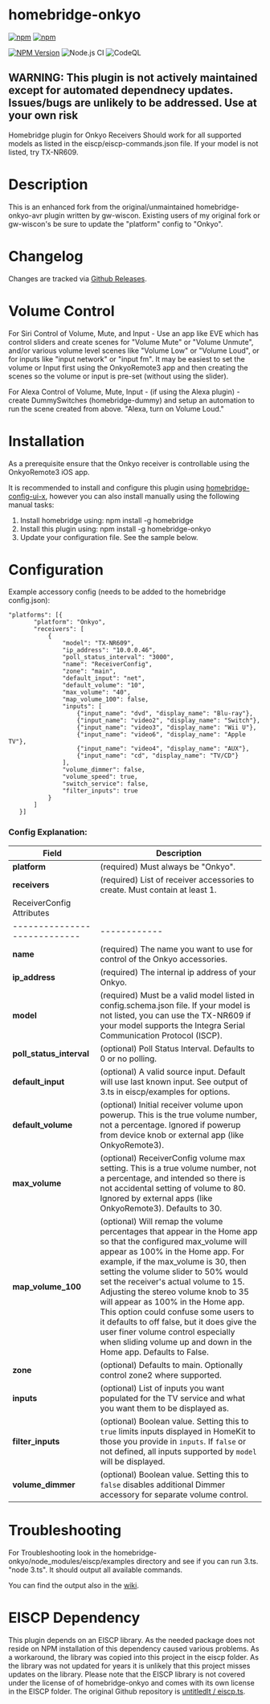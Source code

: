 # homebridge-onkyo

[![npm](https://img.shields.io/npm/dt/homebridge-onkyo.svg)](https://www.npmjs.com/package/homebridge-onkyo)
[![npm](https://img.shields.io/npm/l/homebridge-onkyo.svg)](https://github.com/jabrown93/homebridge-onkyo/blob/master/LICENSE)

[![NPM Version](https://img.shields.io/npm/v/homebridge-onkyo.svg)](https://www.npmjs.com/package/homebridge-onkyo)
![Node.js CI](https://github.com/jabrown93/homebridge-onkyo/workflows/Node.js%20CI/badge.svg?branch=master)
![CodeQL](https://github.com/jabrown93/homebridge-onkyo/workflows/CodeQL/badge.svg)

## WARNING: This plugin is not actively maintained except for automated dependnecy updates. Issues/bugs are unlikely to be addressed. Use at your own risk


Homebridge plugin for Onkyo Receivers
Should work for all supported models as listed in the eiscp/eiscp-commands.json file. If your model is not listed, try TX-NR609.

# Description

This is an enhanced fork from the original/unmaintained homebridge-onkyo-avr plugin written by gw-wiscon.
Existing users of my original fork or gw-wiscon's be sure to update the "platform" config to "Onkyo".

# Changelog

Changes are tracked via [Github Releases](https://github.com/jabrown93/homebridge-onkyo/releases).

# Volume Control

For Siri Control of Volume, Mute, and Input - Use an app like EVE which has control sliders and create scenes for "Volume Mute" or "Volume Unmute", and/or various volume level scenes like "Volume Low" or "Volume Loud", or for inputs like "input network" or "input fm". It may be easiest to set the volume or Input first using the OnkyoRemote3 app and then creating the scenes so the volume or input is pre-set (without using the slider).

For Alexa Control of Volume, Mute, Input - (if using the Alexa plugin) - create DummySwitches (homebridge-dummy) and setup an automation to run the scene created from above. "Alexa, turn on Volume Loud."

# Installation

As a prerequisite ensure that the Onkyo receiver is controllable using the OnkyoRemote3 iOS app.

It is recommended to install and configure this plugin using [homebridge-config-ui-x](https://github.com/oznu/homebridge-config-ui-x#readme), however you can also install manually using the following manual tasks:

1. Install homebridge using: npm install -g homebridge
2. Install this plugin using: npm install -g homebridge-onkyo
3. Update your configuration file. See the sample below.

# Configuration

Example accessory config (needs to be added to the homebridge config.json):

```
"platforms": [{
       "platform": "Onkyo",
       "receivers": [
           {
               "model": "TX-NR609",
               "ip_address": "10.0.0.46",
               "poll_status_interval": "3000",
               "name": "ReceiverConfig",
               "zone": "main",
               "default_input": "net",
               "default_volume": "10",
               "max_volume": "40",
               "map_volume_100": false,
               "inputs": [
                   {"input_name": "dvd", "display_name": "Blu-ray"},
                   {"input_name": "video2", "display_name": "Switch"},
                   {"input_name": "video3", "display_name": "Wii U"},
                   {"input_name": "video6", "display_name": "Apple TV"},
                   {"input_name": "video4", "display_name": "AUX"},
                   {"input_name": "cd", "display_name": "TV/CD"}
               ],
               "volume_dimmer": false,
               "volume_speed": true,
               "switch_service": false,
               "filter_inputs": true
           }
       ]
   }]
```

### Config Explanation:

| Field                        | Description                                                                                                                                                                                                                                                                                                                                                                                                                                                                                                                                           |
| ---------------------------- | ----------------------------------------------------------------------------------------------------------------------------------------------------------------------------------------------------------------------------------------------------------------------------------------------------------------------------------------------------------------------------------------------------------------------------------------------------------------------------------------------------------------------------------------------------- |
| **platform**                 | (required) Must always be "Onkyo".                                                                                                                                                                                                                                                                                                                                                                                                                                                                                                                    |
| **receivers**                | (required) List of receiver accessories to create. Must contain at least 1.                                                                                                                                                                                                                                                                                                                                                                                                                                                                           |
| ReceiverConfig Attributes    |
| ---------------------------- | ------------                                                                                                                                                                                                                                                                                                                                                                                                                                                                                                                                          |
| **name**                     | (required) The name you want to use for control of the Onkyo accessories.                                                                                                                                                                                                                                                                                                                                                                                                                                                                             |
| **ip_address**               | (required) The internal ip address of your Onkyo.                                                                                                                                                                                                                                                                                                                                                                                                                                                                                                     |
| **model**                    | (required) Must be a valid model listed in config.schema.json file. If your model is not listed, you can use the TX-NR609 if your model supports the Integra Serial Communication Protocol (ISCP).                                                                                                                                                                                                                                                                                                                                                    |
| **poll_status_interval**     | (optional) Poll Status Interval. Defaults to 0 or no polling.                                                                                                                                                                                                                                                                                                                                                                                                                                                                                         |
| **default_input**            | (optional) A valid source input. Default will use last known input. See output of 3.ts in eiscp/examples for options.                                                                                                                                                                                                                                                                                                                                                                                                                                 |
| **default_volume**           | (optional) Initial receiver volume upon powerup. This is the true volume number, not a percentage. Ignored if powerup from device knob or external app (like OnkyoRemote3).                                                                                                                                                                                                                                                                                                                                                                           |
| **max_volume**               | (optional) ReceiverConfig volume max setting. This is a true volume number, not a percentage, and intended so there is not accidental setting of volume to 80. Ignored by external apps (like OnkyoRemote3). Defaults to 30.                                                                                                                                                                                                                                                                                                                          |
| **map_volume_100**           | (optional) Will remap the volume percentages that appear in the Home app so that the configured max_volume will appear as 100% in the Home app. For example, if the max_volume is 30, then setting the volume slider to 50% would set the receiver's actual volume to 15. Adjusting the stereo volume knob to 35 will appear as 100% in the Home app. This option could confuse some users to it defaults to off false, but it does give the user finer volume control especially when sliding volume up and down in the Home app. Defaults to False. |
| **zone**                     | (optional) Defaults to main. Optionally control zone2 where supported.                                                                                                                                                                                                                                                                                                                                                                                                                                                                                |
| **inputs**                   | (optional) List of inputs you want populated for the TV service and what you want them to be displayed as.                                                                                                                                                                                                                                                                                                                                                                                                                                            |
| **filter_inputs**            | (optional) Boolean value. Setting this to `true` limits inputs displayed in HomeKit to those you provide in `inputs`. If `false` or not defined, all inputs supported by `model` will be displayed.                                                                                                                                                                                                                                                                                                                                                   |
| **volume_dimmer**            | (optional) Boolean value. Setting this to `false` disables additional Dimmer accessory for separate volume control.                                                                                                                                                                                                                                                                                                                                                                                                                                   |

# Troubleshooting

For Troubleshooting look in the homebridge-onkyo/node_modules/eiscp/examples directory and see if you can run 3.ts. "node 3.ts". It should output all available commands.

You can find the output also in the [wiki](https://github.com/jabrown93/homebridge-onkyo/wiki/EISCP-output-of-3.js).

# EISCP Dependency

This plugin depends on an EISCP library. As the needed package does not reside on NPM installation of this dependency caused various problems. As a workaround, the library was copied into this project in the eiscp folder. As the library was not updated for years it is unlikely that this project misses updates on the library.
Please note that the EISCP library is not covered under the license of of homebridge-onkyo and comes with its own license in the EISCP folder.
The original Github repository is [untitledlt / eiscp.ts](https://github.com/untitledlt/eiscp.js).
